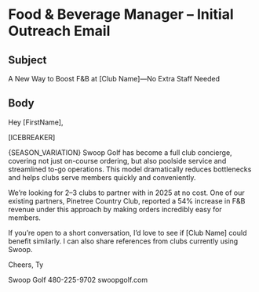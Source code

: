 # Food & Beverage Manager – Initial Outreach Email

## Subject
A New Way to Boost F&B at [Club Name]—No Extra Staff Needed

## Body
Hey [FirstName],

[ICEBREAKER]

{SEASON_VARIATION} Swoop Golf has become a full club concierge, covering not just on-course ordering, but also poolside service and streamlined to-go operations. This model dramatically reduces bottlenecks and helps clubs serve members quickly and conveniently.

We’re looking for 2–3 clubs to partner with in 2025 at no cost. One of our existing partners, Pinetree Country Club, reported a 54% increase in F&B revenue under this approach by making orders incredibly easy for members.

If you’re open to a short conversation, I’d love to see if [Club Name] could benefit similarly. I can also share references from clubs currently using Swoop.

Cheers,
Ty

Swoop Golf
480-225-9702
swoopgolf.com
